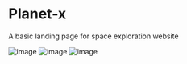 # Planet-x
 A basic landing page for space exploration website

![image](https://user-images.githubusercontent.com/73299058/178880467-2c3b2a4b-65ef-4fe1-9931-4102c7438872.png)
![image](https://user-images.githubusercontent.com/73299058/178909004-ff2e6338-ac13-4d51-9f82-ff70c5ad1427.png)
![image](https://user-images.githubusercontent.com/73299058/179099849-14b08345-e818-4ef2-b8cb-949811e1e192.png)
